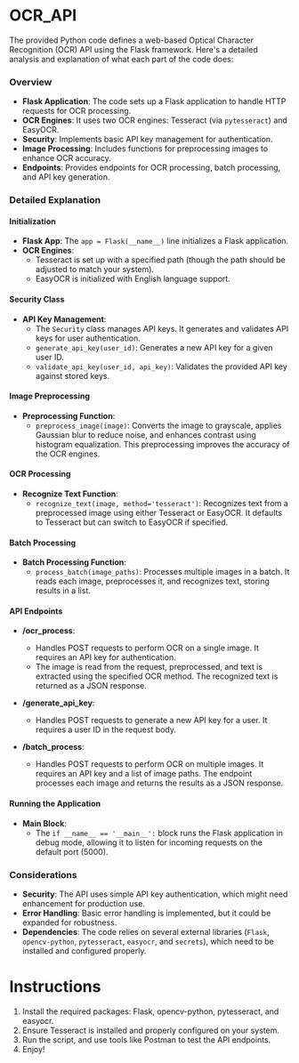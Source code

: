 # OCR_API

The provided Python code defines a web-based Optical Character Recognition (OCR) API using the Flask framework. Here's a detailed analysis and explanation of what each part of the code does:

### Overview
- **Flask Application**: The code sets up a Flask application to handle HTTP requests for OCR processing.
- **OCR Engines**: It uses two OCR engines: Tesseract (via `pytesseract`) and EasyOCR.
- **Security**: Implements basic API key management for authentication.
- **Image Processing**: Includes functions for preprocessing images to enhance OCR accuracy.
- **Endpoints**: Provides endpoints for OCR processing, batch processing, and API key generation.

### Detailed Explanation

#### Initialization
- **Flask App**: The `app = Flask(__name__)` line initializes a Flask application.
- **OCR Engines**: 
  - Tesseract is set up with a specified path (though the path should be adjusted to match your system).
  - EasyOCR is initialized with English language support.

#### Security Class
- **API Key Management**: 
  - The `Security` class manages API keys. It generates and validates API keys for user authentication.
  - `generate_api_key(user_id)`: Generates a new API key for a given user ID.
  - `validate_api_key(user_id, api_key)`: Validates the provided API key against stored keys.

#### Image Preprocessing
- **Preprocessing Function**: 
  - `preprocess_image(image)`: Converts the image to grayscale, applies Gaussian blur to reduce noise, and enhances contrast using histogram equalization. This preprocessing improves the accuracy of the OCR engines.

#### OCR Processing
- **Recognize Text Function**: 
  - `recognize_text(image, method='tesseract')`: Recognizes text from a preprocessed image using either Tesseract or EasyOCR. It defaults to Tesseract but can switch to EasyOCR if specified.

#### Batch Processing
- **Batch Processing Function**: 
  - `process_batch(image_paths)`: Processes multiple images in a batch. It reads each image, preprocesses it, and recognizes text, storing results in a list.

#### API Endpoints
- **/ocr_process**: 
  - Handles POST requests to perform OCR on a single image. It requires an API key for authentication.
  - The image is read from the request, preprocessed, and text is extracted using the specified OCR method. The recognized text is returned as a JSON response.

- **/generate_api_key**: 
  - Handles POST requests to generate a new API key for a user. It requires a user ID in the request body.

- **/batch_process**: 
  - Handles POST requests to perform OCR on multiple images. It requires an API key and a list of image paths. The endpoint processes each image and returns the results as a JSON response.

#### Running the Application
- **Main Block**: 
  - The `if __name__ == '__main__':` block runs the Flask application in debug mode, allowing it to listen for incoming requests on the default port (5000).

### Considerations
- **Security**: The API uses simple API key authentication, which might need enhancement for production use.
- **Error Handling**: Basic error handling is implemented, but it could be expanded for robustness.
- **Dependencies**: The code relies on several external libraries (`Flask`, `opencv-python`, `pytesseract`, `easyocr`, and `secrets`), which need to be installed and configured properly.



# Instructions
1. Install the required packages: Flask, opencv-python, pytesseract, and easyocr.
2. Ensure Tesseract is installed and properly configured on your system.
3. Run the script, and use tools like Postman to test the API endpoints.
4. Enjoy!
